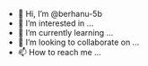 - 👋 Hi, I’m @berhanu-5b
- 👀 I’m interested in ...
- 🌱 I’m currently learning ...
- 💞️ I’m looking to collaborate on ...
- 📫 How to reach me ...

<!---
berhanu-5b/berhanu-5b is a ✨ special ✨ repository because its `README.md` (this file) appears on your GitHub profile.
You can click the Preview link to take a look at your changes.
--->
